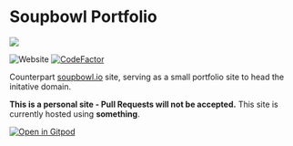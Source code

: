 # Soupbowl Portfolio

![][h]

![Website](https://img.shields.io/website?down_message=offline&up_message=online&url=https%3A%2F%2Fsoupbowl.dev)
[![CodeFactor](https://www.codefactor.io/repository/github/soup-bowl/soup-bowl.github.io/badge)](https://www.codefactor.io/repository/github/soup-bowl/soup-bowl.github.io)

Counterpart [soupbowl.io][s] site, serving as a small portfolio site to head the initative domain.

**This is a personal site - Pull Requests will not be accepted.** This site is currently hosted using **something**.

[![Open in Gitpod](https://gitpod.io/button/open-in-gitpod.svg)](https://gitpod.io/#https://github.com/soup-bowl/soupbowl.dev)

[h]:  https://user-images.githubusercontent.com/11209477/147856239-c7eb65c9-ba89-44fa-bf32-1e68568dc48b.png
[s]:  https://github.com/soup-bowl/soupbowl.io
